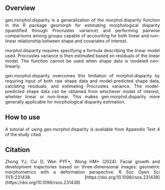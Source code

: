 ## Overview
<p align="justify"> gen.morphol.disparity is a generalization of the morphol.disparity function in the R package geomorph for estimating morphological disparity (quantified through Procrustes variance) and performing pairwise comparisons among groups capable of accounting for both linear and non-linear relationship between shape and covariates of interest. </p>

<p align="justify"> morphol.disparity requires specifying a formula describing the linear model used. Procrustes variance is then estimated based on residuals of the linear model. The function cannot be used when shape data is modeled non-linearly. </p>

<p align="justify"> gen.morphol.disparity overcomes this limitation of morphol.disparity by requiring input of both raw shape data and model-predicted shape data, calclating residuals, and estimating Procrustes variance. The model-predicted shape data can be obtained from whichever model of interest, whehter linear or non-linear. This makes gen.morphol.disparity more generally applicable for morphological disparity estimation. </p>

## How to use
<p align="justify"> A tutorial of using gen.morphol.disparity is available from Appendix Text 4 of the study cited.  </p>

## Citation
<p align="justify"> Zhong YJ, Cui D, Wen PYF*, Wong HM* (2024). Facial growth and development trajectories based on three-dimensional images: geometric morphometrics with a deformation perspective. R Soc Open Sci 11(1):231438. [https://doi.org/10.1098/rsos.231438](https://doi.org/10.1098/rsos.231438) </p>
